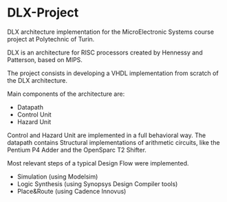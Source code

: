 # DLX-Project
DLX architecture implementation for the MicroElectronic Systems course project at Polytechnic of Turin.

DLX is an architecture for RISC processors created by Hennessy and Patterson, based on MIPS.

The project consists in developing a VHDL implementation from scratch of the DLX architecture.

Main components of the architecture are:
* Datapath
* Control Unit
* Hazard Unit

Control and Hazard Unit are implemented in a full behavioral way.
The datapath contains Structural implementations of arithmetic circuits, like the Pentium P4 Adder and the OpenSparc T2 Shifter.

Most relevant steps of a typical Design Flow were implemented.
* Simulation (using Modelsim)
* Logic Synthesis (using Synopsys Design Compiler tools)
* Place&Route (using Cadence Innovus)









